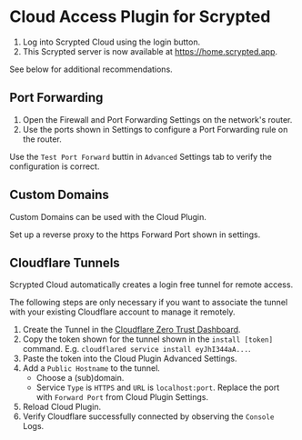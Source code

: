 # Cloud Access Plugin for Scrypted

1. Log into Scrypted Cloud using the login button.
2. This Scrypted server is now available at https://home.scrypted.app.

See below for additional recommendations.

## Port Forwarding

1. Open the Firewall and Port Forwarding Settings on the network's router.
2. Use the ports shown in Settings to configure a Port Forwarding rule on the router.

Use the `Test Port Forward` buttin in `Advanced` Settings tab to verify the configuration is correct.

## Custom Domains

Custom Domains can be used with the Cloud Plugin.

Set up a reverse proxy to the https Forward Port shown in settings.


## Cloudflare Tunnels

Scrypted Cloud automatically creates a login free tunnel for remote access.

The following steps are only necessary if you want to associate the tunnel with your existing Cloudflare account to manage it remotely.

1. Create the Tunnel in the [Cloudflare Zero Trust Dashboard](https://one.dash.cloudflare.com).
2. Copy the token shown for the tunnel shown in the `install [token]` command. E.g. `cloudflared service install eyJhI344aA...`.
3. Paste the token into the Cloud Plugin Advanced Settings.
4. Add a `Public Hostname` to the tunnel.
    * Choose a (sub)domain.
    * Service `Type` is `HTTPS` and `URL` is `localhost:port`. Replace the port with `Forward Port` from Cloud Plugin Settings.
5. Reload Cloud Plugin.
6. Verify Cloudflare successfully connected by observing the `Console` Logs.